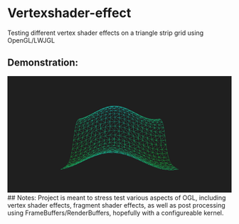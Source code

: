 # Vertexshader-effect
Testing different vertex shader effects on a triangle strip grid using OpenGL/LWJGL
## Demonstration:
<img src="Capture.PNG" width="700">
## Notes:
Project is meant to stress test various aspects of OGL, including vertex shader effects, fragment shader effects, as well as post processing using FrameBuffers/RenderBuffers, hopefully with a configureable kernel.
